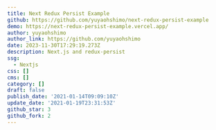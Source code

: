 ```yaml
---
title: Next Redux Persist Example
github: https://github.com/yuyaohshimo/next-redux-persist-example
demo: https://next-redux-persist-example.vercel.app/
author: yuyaohshimo
author_link: https://github.com/yuyaohshimo
date: 2023-11-30T17:29:19.273Z
description: Next.js and redux-persist
ssg:
  - Nextjs
css: []
cms: []
category: []
draft: false
publish_date: '2021-01-14T09:09:10Z'
update_date: '2021-01-19T23:31:53Z'
github_star: 3
github_fork: 2
---
```

